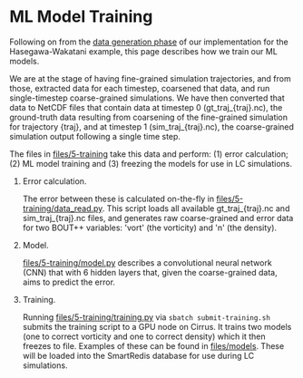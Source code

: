 # ML Model Training

Following on from the [data generation phase](data-generation.md) of our implementation for the Hasegawa-Wakatani example, this page describes how we train our ML models.


We are at the stage of having fine-grained simulation trajectories, and from those, extracted data for each timestep, coarsened that data, and run single-timestep coarse-grained simulations. We have then converted that data to NetCDF files that contain data at timestep 0 (gt_traj_{traj}.nc), the ground-truth data resulting from coarsening of the fine-grained simulation for trajectory {traj}, and at timestep 1 (sim_traj_{traj}.nc), the coarse-grained simulation output following a single time step.

The files in [files/5-training](https://github.com/EPCCed/SiMLInt/tree/main/files/5-training) take this data and perform: (1) error calculation; (2) ML model training and (3) freezing the models for use in LC simulations.

1. Error calculation.

    The error between these is calculated on-the-fly in [files/5-training/data_read.py](https://github.com/EPCCed/SiMLInt/tree/main/files/5-training/data_read.py). This script loads all available gt_traj_{traj}.nc and sim_traj_{traj}.nc files, and generates raw coarse-grained and error data for two BOUT++ variables: 'vort' (the vorticity) and 'n' (the density).

2. Model.

    [files/5-training/model.py](https://github.com/EPCCed/SiMLInt/tree/main/files/5-training/model.py) describes a convolutional neural network (CNN) that with 6 hidden layers that, given the coarse-grained data, aims to predict the error.

3. Training.

    Running [files/5-training/training.py](https://github.com/EPCCed/SiMLInt/tree/main/files/5-training/training.py) via `sbatch submit-training.sh` submits the training script to a GPU node on Cirrus. It trains two models (one to correct vorticity and one to correct density) which it then freezes to file. Examples of these can be found in [files/models](https://github.com/EPCCed/SiMLInt/tree/main/files/models). These will be loaded into the SmartRedis database for use during LC simulations.